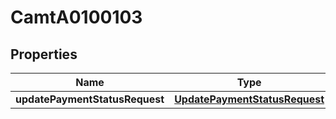 
# CamtA0100103

## Properties
Name | Type | Description | Notes
------------ | ------------- | ------------- | -------------
**updatePaymentStatusRequest** | [**UpdatePaymentStatusRequest**](UpdatePaymentStatusRequest.md) |  |  [optional]



